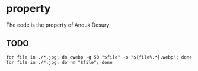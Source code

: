 # property
The code is the property of Anouk Desury

## TODO
`for file in ./*.jpg; do cwebp -q 50 "$file" -o "${file%.*}.webp"; done`
`for file in ./*.jpg; do rm "$file"; done`

